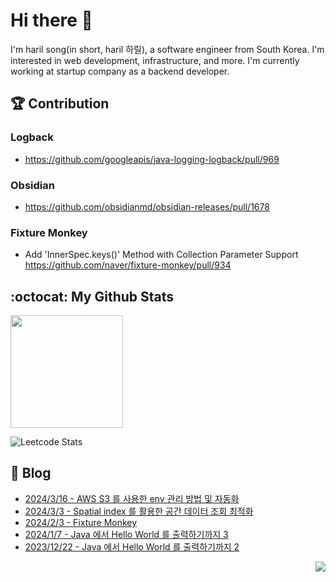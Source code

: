 

# Hi there 👋

I'm haril song(in short, haril 하릴), a software engineer from South Korea. I'm interested in web development, infrastructure, and more.
 I'm currently working at startup company as a backend developer.

## 🏆 Contribution

### Logback

- https://github.com/googleapis/java-logging-logback/pull/969

### Obsidian

- https://github.com/obsidianmd/obsidian-releases/pull/1678

### Fixture Monkey

- Add 'InnerSpec.keys()' Method with Collection Parameter Support https://github.com/naver/fixture-monkey/pull/934

## :octocat: My Github Stats

<!--START_SECTION:waka-->
<!--END_SECTION:waka-->

<p>
  <img height="180em" src="https://github-readme-stats-liart-gamma.vercel.app/api?username=songkg7&show_icons=true&include_all_commits=true&bg_color=30,e96443,904e95&title_color=fff&text_color=fff">
</p>

![Leetcode Stats](https://leetcard.jacoblin.cool/songkg7?theme=light&font=Lato&ext=heatmap)

## 📄 Blog <br>
- [2024/3/16 - AWS S3 를 사용한 env 관리 방법 및 자동화](https://songkg7.github.io/posts/Dotenv-management-with-AWS-S3-and-Automation/) <br>
- [2024/3/3 - Spatial index 를 활용한 공간 데이터 조회 최적화](https://songkg7.github.io/posts/Spatial-index/) <br>
- [2024/2/3 - Fixture Monkey](https://songkg7.github.io/posts/Fixture-Monkey/) <br>
- [2024/1/7 - Java 에서 Hello World 를 출력하기까지 3](https://songkg7.github.io/posts/Java-Hello-World-Deepdive-3/) <br>
- [2023/12/22 - Java 에서 Hello World 를 출력하기까지 2](https://songkg7.github.io/posts/Java-Hello-World-Deepdive-2/) <br>

<!-- 조회수 -->
<p align="right">
  <a href="https://hits.seeyoufarm.com"><img src="https://hits.seeyoufarm.com/api/count/incr/badge.svg?url=https%3A%2F%2Fgithub.com%2Fsongkg7&count_bg=%238D7BF5&title_bg=%23252323&icon=github.svg&icon_color=%23FFFDFD&title=hits&edge_flat=false"/></a>
</p>
